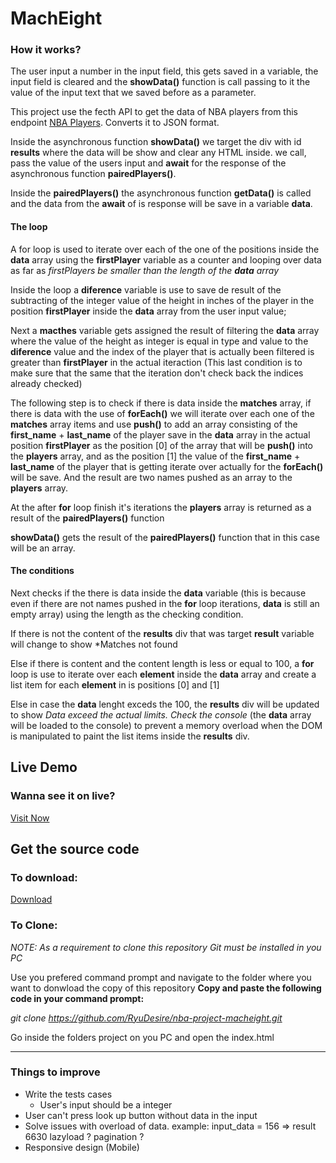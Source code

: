 # MachEight

### How it works?

  The user input a number in the input field, this gets saved in a variable, the input field is cleared and the **showData()** function is call passing to it the value of the input text that we saved before as a parameter.

  This project use the fecth API to get the data of NBA players from this endpoint
  [NBA Players](https://mach-eight.uc.r.appspot.com/). Converts it to JSON format.
  
  Inside the asynchronous function **showData()** we target the div with id **results** where the data will be show and clear any HTML inside. we call, pass the value of the users input and **await** for the response of the asynchronous function **pairedPlayers()**.

  Inside the **pairedPlayers()** the asynchronous function **getData()** is called and the data from the **await** of is response will be save in a variable **data**.
  
  #### The loop
  A for loop is used to iterate over each of the one of the positions inside the **data** array using the **firstPlayer** variable as a counter and looping over data as far as *firstPlayers be smaller than the length of the **data** array*

  Inside the loop a **diference** variable is use to save de result of the subtracting of the integer value of the height in inches of the player in the position **firstPlayer** inside the **data** array from the user input value;

  Next a **macthes** variable gets assigned the result of filtering the **data** array where the value of the height as integer is equal in type and value to the **diference** value and the index of the player that is actually been filtered is greater than **firstPlayer** in the actual iteraction (This last condition is to make sure that the same that the iteration don't check back the indices already checked)

  The following step is to check if there is data inside the **matches** array, if there is data with the use of **forEach()** we will iterate over each one of the **matches** array items and use **push()** to add an array consisting of the **first_name** + **last_name** of the player save in the **data** array in the actual position **firstPlayer** as the position [0] of the array that will be **push()** into the **players** array, and as the position [1] the value of the **first_name** + **last_name** of the player that is getting iterate over actually for the **forEach()**  will be save. And the result are two names pushed as an array to the **players** array.

  At the after **for** loop finish it's iterations the **players** array is returned as a result of the **pairedPlayers()** function
  
  **showData()** gets the result of the **pairedPlayers()** function that in this case will be an array.

  #### The conditions
  Next checks if the there is data inside the **data** variable (this is because even if there are not names pushed in the **for** loop iterations, **data** is still an empty array) using the length as the checking condition.

  If there is not the content of the **results** div that was target **result** variable will change to show *Matches not found

  Else if there is content and the content length is less or equal to 100, a **for** loop is use to iterate over each **element** inside the **data** array and create a list item for each **element** in is positions [0] and [1]

  Else in case the **data** lenght exceds the 100, the **results** div will be updated to show *Data exceed the actual limits. Check the console* (the **data** array will be loaded to the console) to prevent a memory overload when the DOM is manipulated to paint the list items inside the **results** div.



## Live Demo

  ### Wanna see it on live? 
  [Visit Now](https://ryudesire.github.io/nba-project-macheight/ "Live Demo")

## Get the source code

  ### To download: 
  [Download](https://github.com/RyuDesire/nba-project-macheight/archive/refs/heads/main.zip)
    
  ### To Clone:
  *NOTE: As a requirement to clone this repository Git must be installed in you PC*

  Use you prefered command prompt and navigate to the folder where you want to donwload the copy of this repository
  **Copy and paste the following code in your command prompt:**
  
  *git clone https://github.com/RyuDesire/nba-project-macheight.git*

  Go inside the folders project on you PC and open the index.html

---
### Things to improve

   * Write the tests cases
      * User's input should be a integer
   * User can't press look up button without data in the input
   * Solve issues with overload of data. example: input_data = 156 => result 6630
      lazyload ? pagination ?
   * Responsive design (Mobile) 
